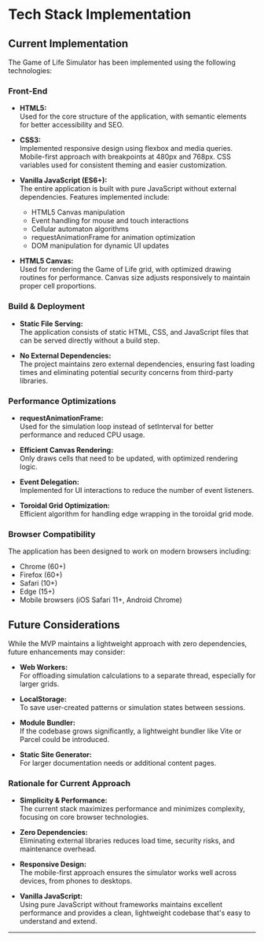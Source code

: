 # Tech Stack Implementation

## Current Implementation

The Game of Life Simulator has been implemented using the following technologies:

### Front-End

- **HTML5:**  
  Used for the core structure of the application, with semantic elements for better accessibility and SEO.

- **CSS3:**  
  Implemented responsive design using flexbox and media queries. Mobile-first approach with breakpoints at 480px and 768px. CSS variables used for consistent theming and easier customization.

- **Vanilla JavaScript (ES6+):**  
  The entire application is built with pure JavaScript without external dependencies. Features implemented include:
  - HTML5 Canvas manipulation
  - Event handling for mouse and touch interactions
  - Cellular automaton algorithms
  - requestAnimationFrame for animation optimization
  - DOM manipulation for dynamic UI updates

- **HTML5 Canvas:**  
  Used for rendering the Game of Life grid, with optimized drawing routines for performance. Canvas size adjusts responsively to maintain proper cell proportions.

### Build & Deployment

- **Static File Serving:**  
  The application consists of static HTML, CSS, and JavaScript files that can be served directly without a build step.

- **No External Dependencies:**  
  The project maintains zero external dependencies, ensuring fast loading times and eliminating potential security concerns from third-party libraries.

### Performance Optimizations

- **requestAnimationFrame:**  
  Used for the simulation loop instead of setInterval for better performance and reduced CPU usage.

- **Efficient Canvas Rendering:**  
  Only draws cells that need to be updated, with optimized rendering logic.

- **Event Delegation:**  
  Implemented for UI interactions to reduce the number of event listeners.

- **Toroidal Grid Optimization:**  
  Efficient algorithm for handling edge wrapping in the toroidal grid mode.

### Browser Compatibility

The application has been designed to work on modern browsers including:
- Chrome (60+)
- Firefox (60+)
- Safari (10+)
- Edge (15+)
- Mobile browsers (iOS Safari 11+, Android Chrome)

## Future Considerations

While the MVP maintains a lightweight approach with zero dependencies, future enhancements may consider:

- **Web Workers:**  
  For offloading simulation calculations to a separate thread, especially for larger grids.

- **LocalStorage:**  
  To save user-created patterns or simulation states between sessions.

- **Module Bundler:**  
  If the codebase grows significantly, a lightweight bundler like Vite or Parcel could be introduced.

- **Static Site Generator:**  
  For larger documentation needs or additional content pages.

### Rationale for Current Approach

- **Simplicity & Performance:**  
  The current stack maximizes performance and minimizes complexity, focusing on core browser technologies.
  
- **Zero Dependencies:**  
  Eliminating external libraries reduces load time, security risks, and maintenance overhead.
  
- **Responsive Design:**  
  The mobile-first approach ensures the simulator works well across devices, from phones to desktops.
  
- **Vanilla JavaScript:**  
  Using pure JavaScript without frameworks maintains excellent performance and provides a clean, lightweight codebase that's easy to understand and extend.

---